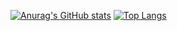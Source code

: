 [![Anurag's GitHub stats](https://github-readme-stats.vercel.app/api?username=allefenes&theme=transparent)](https://github.com/anuraghazra/github-readme-stats)
[![Top Langs](https://github-readme-stats.vercel.app/api/top-langs/?username=allefenes&layout=donut)](https://github.com/anuraghazra/github-readme-stats)
